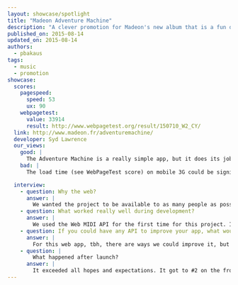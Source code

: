 ```yaml
---
layout: showcase/spotlight
title: "Madeon Adventure Machine"
description: "A clever promotion for Madeon's new album that is a fun drum machine."
published_on: 2015-08-14
updated_on: 2015-08-14
authors:
  - pbakaus
tags: 
  - music
  - promotion
showcase:
  scores:
    pagespeed:
      speed: 53
      ux: 90
    webpagetest:
      value: 33914
      result: http://www.webpagetest.org/result/150710_W2_CY/
  link: http://www.madeon.fr/adventuremachine/
  developer: Syd Lawrence
  our_views:
    good: |
      The Adventure Machine is a really simple app, but it does its job quite well. By utilizing Web Audio and optionally Web Midi (yes – you can connect your own synthesizer!), the newly created loops that appear by the touch of a button sync perfectly, and the interface works well on mobile, especially when installed to home screen.
    bad: |
      The load time (see WebPageTest score) on mobile 3G could be significantly improved if the the precaching of all beats and loops was removed or done in a smarter way. Gzip compression on assets is missing and and easy fix, and the touch targets are slightly too small for smaller screens.

  interview:
    - question: Why the web?
      answer: |
        We wanted the project to be available to as many people as possible around the world. We also wanted as many people to interact with it as possible, so we needed to remove every potential barrier to entry.
    - question: What worked really well during development?
      answer: |
        We used the Web MIDI API for the first time for this project. Interacting with a website using a MIDI instrument is an amazing feeling.
    - question: If you could have any API to improve your app, what would it be?
      answer: |
        For this web app, tbh, there are ways we could improve it, but there are already APIs we could use to help with this.
    - question: |
        What happened after launch?
      answer: |
        It exceeded all hopes and expectations. It got to #2 on the front page of reddit, and had almost half a million users within the first month. It also generated a substantial number of album sales and tour ticket purchases.
---
```

